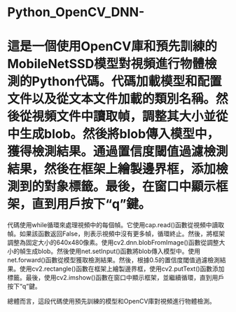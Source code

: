 # Python_OpenCV_DNN-
# 這是一個使用OpenCV庫和預先訓練的MobileNetSSD模型對視頻進行物體檢測的Python代碼。代碼加載模型和配置文件以及從文本文件加載的類別名稱。然後從視頻文件中讀取幀，調整其大小並從中生成blob。然後將blob傳入模型中，獲得檢測結果。通過置信度閾值過濾檢測結果，然後在框架上繪製邊界框，添加檢測到的對象標籤。最後，在窗口中顯示框架，直到用戶按下“q”鍵。

代碼使用while循環來處理視頻中的每個幀。它使用cap.read()函數從視頻中讀取幀。如果該函數返回False，則表示視頻中沒有更多幀，循環終止。然後，將框架調整為固定大小的640x480像素。使用cv2.dnn.blobFromImage()函數從調整大小的幀生成blob。然後使用net.setInput()函數將blob傳入模型中。使用net.forward()函數從模型獲取檢測結果。然後，根據0.5的置信度閾值過濾檢測結果。使用cv2.rectangle()函數在框架上繪製邊界框，使用cv2.putText()函數添加標籤。最後，使用cv2.imshow()函數在窗口中顯示框架，並繼續循環，直到用戶按下“q”鍵。

總體而言，這段代碼使用預先訓練的模型和OpenCV庫對視頻進行物體檢測。
